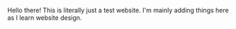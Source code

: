 Hello there! This is literally just a test website. I'm mainly adding things here as I learn website design.